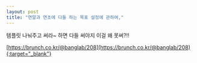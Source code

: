 ```yaml
---
layout: post
title: "연말과 연초에 다들 하는 목표 설정에 관하여,"
---
```


템플릿 나눠주고 써라~ 하면 다들 써야지 이걸 왜 못써?!!


[https://brunch.co.kr/@banglab/208](https://brunch.co.kr/@banglab/208){:target="_blank"}   
